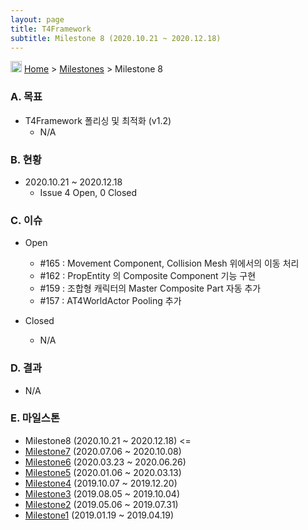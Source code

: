 ```yaml
---
layout: page
title: T4Framework
subtitle: Milestone 8 (2020.10.21 ~ 2020.12.18)
---
```

<img src="https://tech4labs.com/img/Folders2.png" width="18px" height="18px"> [Home](https://tech4labs.com/index) > [Milestones](https://tech4labs.com/T4Framework_Milestones/) > Milestone 8

### A. 목표

- T4Framework 폴리싱 및 최적화 (v1.2)
  - N/A

### B. 현황

- 2020.10.21 ~ 2020.12.18
  - Issue 4 Open, 0 Closed

### C. 이슈

- Open
  - #165 : Movement Component, Collision Mesh 위에서의 이동 처리
  - #162 : PropEntity 의 Composite Component 기능 구현
  - #159 : 조합형 캐릭터의 Master Composite Part 자동 추가
  - #157 : AT4WorldActor Pooling 추가
    
- Closed
  - N/A

### D. 결과

- N/A
  
### E. 마일스톤

- Milestone8 (2020.10.21 ~ 2020.12.18) <=
- [Milestone7](https://tech4labs.com/T4Framework_Milestone7_Achieved/) (2020.07.06 ~ 2020.10.08)
- [Milestone6](https://tech4labs.com/T4Framework_Milestone6_Achieved/) (2020.03.23 ~ 2020.06.26)
- [Milestone5](https://tech4labs.com/T4Framework_Milestone5_Achieved/) (2020.01.06 ~ 2020.03.13)
- [Milestone4](https://tech4labs.com/T4Framework_Milestone4_Achieved/) (2019.10.07 ~ 2019.12.20)
- [Milestone3](https://tech4labs.com/T4Framework_Milestone3_Achieved/) (2019.08.05 ~ 2019.10.04)
- [Milestone2](https://tech4labs.com/T4Framework_Milestone2_Achieved/) (2019.05.06 ~ 2019.07.31)
- [Milestone1](https://tech4labs.com/T4Framework_Milestone1_Achieved/) (2019.01.19 ~ 2019.04.19)
